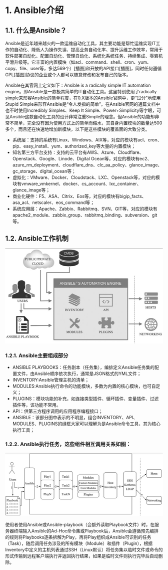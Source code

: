 # 1. Ansible介绍

## 1.1.  什么是Ansible？

Ansible是近年越来越火的一款运维自动化工具，其主要功能是帮忙运维实现IT工作的自动化、降低人为操作失误、提高业务自动化率、提升运维工作效率，常用于软件部署自动化、配置自动化、管理自动化、系统化系统任务、持续集成、零宕机平滑升级等。它丰富的内置模块（如acl、command、shell、cron、yum、copy、file、user等，多达569个）[插图]和开放的API接口[插图]，同时任何遵循GPL[插图]协议的企业或个人都可以随意修改和发布自己的版本。

Ansible在其官网上定义如下：Ansible is a radically simple IT automation engine。即Ansible是一款极其简单的IT自动化工具。这里特别使用了radically simple来形容Ansible的简单程度，在0.X版本的Ansible官网中，更“过分”地使用Stupid Simple来形容Ansible是“令人发指的简单”。在Ansible官网的通篇文档中也不时使用Incredibly Simples、Keep It Simple、Power+Simplicity等字眼，可见Ansible这款自动化工具的设计非常注重Simple的理念。但Ansible的功能却非常不简单，完全没有因为使用方式上的简单而缩水，其自身内置模块的数量达500多个，而且还在快速地增加新模块，以下是这些模块的覆盖面的大致分类。

- 系统层：支持的系统有Linux、Windows、AIX等，对应的模块有acl、cron、pip、easy_install、yum、authorized_key等大量的内置模块；
- 知名第三方平台支持：支持的云平台有AWS、Azure、Cloudflare、Openstack、Google、Linode、Digital Ocean等，对应的模块有ec2、azure_rm_deployment、cloudflare_dns、clc_aa_policy、glance_image、gc_storage、digital_ocean等；
- 虚拟化：VMware、Docker、Cloudstack、LXC、Openstack等，对应的模块有vmware_vmkernel、docker、cs_account、lxc_container、glance_image等；
- 商业化硬件：F5、ASA、Citrix、Eos等，对应的模块有bigip_facts、asa_acl、netscaler、eos_command等；
- 系统应用层：Apache、Zabbix、Rabbitmq、SVN、GIT等，对应的模块有apache2_module、zabbix_group、rabbitmq_binding、subversion、git等。

## 1.2.  Ansible工作机制

![image-20250319213234784](./images/1.2.1.png)

### 1.2.1. Ansible主要组成部分

- ANSIBLE PLAYBOOKS：任务剧本（任务集），编排定义Ansible任务集的配置文件，由Ansible顺序依次执行，通常是JSON格式的YML文件；
- INVENTORY:Ansible管理主机的清单；
- MODULES:Ansible执行命令的功能模块，多数为内置的核心模块，也可自定义；
- PLUGINS：模块功能的补充，如连接类型插件、循环插件、变量插件、过滤插件等，该功能不常用。
- API：供第三方程序调用的应用程序编程接口；
- ANSIBLE：该部分图中表示的不明显，组合INVENTORY、API、MODULES、PLUGINS的绿框大家可以理解为是Ansible命令工具，其为核心执行工具；

### 1.2.2. Ansible执行任务，这些组件相互调用关系如图：

![image-20250319213504454](./images/1.2.2.png)

使用者使用Ansible或Ansible-playbook（会额外读取Playbook文件）时，在服务器终端输入Ansible的Ad-Hoc命令集或Playbook后，Ansible会遵循预先编排的规则将Playbooks逐条拆解为Play，再将Play组织成Ansible可识别的任务（Task），随后调用任务涉及的所有模块（Module）和插件（Plugin），根据Inventory中定义的主机列表通过SSH（Linux默认）将任务集以临时文件或命令的形式传输到远程客户端执行并返回执行结果，如果是临时文件则执行完毕后自动删除。

